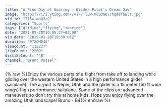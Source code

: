 ```yaml
---
title: "A Fine Day of Soaring - Glider Pilot's Dream Day"
image: "https:\/\/i.ytimg.com\/vi\/Tl5w-moQ3aQ\/hqdefault.jpg"
vid_id: "Tl5w-moQ3aQ"
categories: "Sports"
tags: ["gliding","flying","soaring"]
date: "2021-09-20T10:05:27+03:00"
vid_date: "2019-01-28T19:00:01Z"
duration: "PT20M24S"
viewcount: "112227"
likeCount: "2269"
dislikeCount: "48"
channel: "Bruno Vassel"
---
```

{% raw %}Enjoy the various parts of a flight from take off to landing while gliding over the western United States in a high performance glider (sailplane).  The airport is Nephi, Utah and the glider is a 15 meter (50 ft wide wings) high performance sailplane.  Some of the clips are advanced maneuvers so don't try this at home kids.  Hope you enjoy flying over the amazing Utah landscape!  Bruno - B4{% endraw %}
